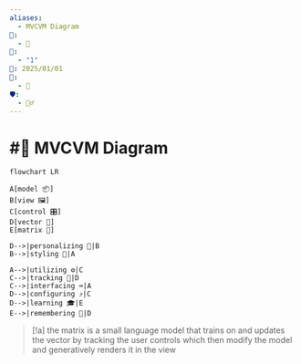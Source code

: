 ```yaml
---
aliases:
  - MVCVM Diagram
📁:
  - 🔀
🔀:
  - "1"
📅: 2025/01/01
🔢:
  - 🧠
🛡️:
  - 🧜‍♂️
---
```

# #🔀 MVCVM Diagram

```mermaid
flowchart LR

A[model 📦]
B[view 🖼️]
C[control 🎛️]
D[vector 🔀]
E[matrix 🔢]

D-->|personalizing 👤|B
B-->|styling 🎨|A

A-->|utilizing ⚙️|C
C-->|tracking 📅|D
C-->|interfacing ⌨️|A
D-->|configuring ⤴️|C
D-->|learning 🎓|E
E-->|remembering 🧠|D
```

> [!a] the matrix is a small language model that trains on and updates the vector by tracking the user controls which then modify the model and generatively renders it in the view